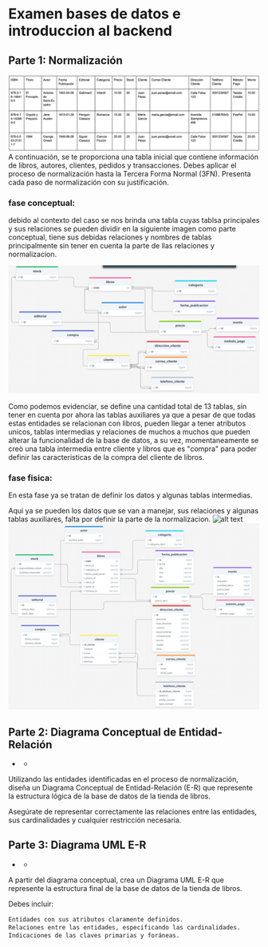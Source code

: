# Examen bases de datos e introduccion al backend 

## Parte 1: Normalización
![ejercicio principal](./ejercicio.png)
A continuación, se te proporciona una tabla inicial que contiene información de libros, autores, clientes, pedidos y transacciones. Debes aplicar el proceso de normalización hasta la Tercera Forma Normal (3FN). Presenta cada paso de normalización con su justificación.

### fase conceptual: 
debido al contexto del caso se nos brinda una tabla cuyas tablsa principales y sus relaciones se pueden dividir en la siguiente imagen como parte conceptual, tiene sus debidas relaciones y nombres de tablas principalmente sin tener en cuenta la parte de llas relaciones y normalizacion.

![fase conceptual](conceptual.png)

Como podemos evidenciar, se define una cantidad total de 13 tablas, sin tener en cuenta por ahora las tablas auxiliares ya que a pesar de que todas estas entidades se relacionan con libros, pueden llegar a tener atributos unicos, tablas intermedias y relaciones de muchos a muchos que pueden alterar la funcionalidad de la base de datos, a su vez, momentaneamente se creò una tabla intermedia entre cliente y libros que es "compra" para poder definir las caracteristicas de la compra del cliente de libros.

### fase fisica: 
En esta fase ya se tratan de definir los datos y algunas tablas intermedias.

Aqui ya se pueden los datos que se van a manejar, sus relaciones y algunas tablas auxiliares, falta por definir la parte de  la normalizacion.
![alt text](image-1.png)
![fase fisica](./fisica.png)

## Parte 2: Diagrama Conceptual de Entidad-Relación
- -  
Utilizando las entidades identificadas en el proceso de normalización, diseña un Diagrama Conceptual de Entidad-Relación (E-R) que represente la estructura lógica de la base de datos de la tienda de libros.

Asegúrate de representar correctamente las relaciones entre las entidades, sus cardinalidades y cualquier restricción necesaria.

## Parte 3: Diagrama UML E-R
- - 
A partir del diagrama conceptual, crea un Diagrama UML E-R que represente la estructura final de la base de datos de la tienda de libros.

Debes incluir:

    Entidades con sus atributos claramente definidos.
    Relaciones entre las entidades, especificando las cardinalidades.
    Indicaciones de las claves primarias y foráneas.



